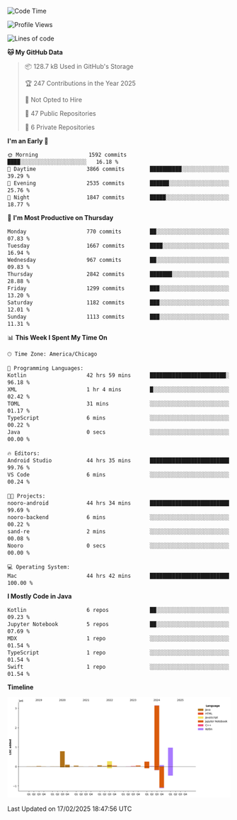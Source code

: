 <!--START_SECTION:waka-->
![Code Time](http://img.shields.io/badge/Code%20Time-1%2C012%20hrs%2022%20mins-blue)

![Profile Views](http://img.shields.io/badge/Profile%20Views-0-blue)

![Lines of code](https://img.shields.io/badge/From%20Hello%20World%20I%27ve%20Written-5.8%20million%20lines%20of%20code-blue)

**🐱 My GitHub Data** 

> 📦 128.7 kB Used in GitHub's Storage 
 > 
> 🏆 247 Contributions in the Year 2025
 > 
> 🚫 Not Opted to Hire
 > 
> 📜 47 Public Repositories 
 > 
> 🔑 6 Private Repositories 
 > 
**I'm an Early 🐤** 

```text
🌞 Morning                1592 commits        ████░░░░░░░░░░░░░░░░░░░░░   16.18 % 
🌆 Daytime                3866 commits        ██████████░░░░░░░░░░░░░░░   39.29 % 
🌃 Evening                2535 commits        ██████░░░░░░░░░░░░░░░░░░░   25.76 % 
🌙 Night                  1847 commits        █████░░░░░░░░░░░░░░░░░░░░   18.77 % 
```
📅 **I'm Most Productive on Thursday** 

```text
Monday                   770 commits         ██░░░░░░░░░░░░░░░░░░░░░░░   07.83 % 
Tuesday                  1667 commits        ████░░░░░░░░░░░░░░░░░░░░░   16.94 % 
Wednesday                967 commits         ██░░░░░░░░░░░░░░░░░░░░░░░   09.83 % 
Thursday                 2842 commits        ███████░░░░░░░░░░░░░░░░░░   28.88 % 
Friday                   1299 commits        ███░░░░░░░░░░░░░░░░░░░░░░   13.20 % 
Saturday                 1182 commits        ███░░░░░░░░░░░░░░░░░░░░░░   12.01 % 
Sunday                   1113 commits        ███░░░░░░░░░░░░░░░░░░░░░░   11.31 % 
```


📊 **This Week I Spent My Time On** 

```text
🕑︎ Time Zone: America/Chicago

💬 Programming Languages: 
Kotlin                   42 hrs 59 mins      ████████████████████████░   96.18 % 
XML                      1 hr 4 mins         █░░░░░░░░░░░░░░░░░░░░░░░░   02.42 % 
TOML                     31 mins             ░░░░░░░░░░░░░░░░░░░░░░░░░   01.17 % 
TypeScript               6 mins              ░░░░░░░░░░░░░░░░░░░░░░░░░   00.22 % 
Java                     0 secs              ░░░░░░░░░░░░░░░░░░░░░░░░░   00.00 % 

🔥 Editors: 
Android Studio           44 hrs 35 mins      █████████████████████████   99.76 % 
VS Code                  6 mins              ░░░░░░░░░░░░░░░░░░░░░░░░░   00.24 % 

🐱‍💻 Projects: 
nooro-android            44 hrs 34 mins      █████████████████████████   99.69 % 
nooro-backend            6 mins              ░░░░░░░░░░░░░░░░░░░░░░░░░   00.22 % 
sand-re                  2 mins              ░░░░░░░░░░░░░░░░░░░░░░░░░   00.08 % 
Nooro                    0 secs              ░░░░░░░░░░░░░░░░░░░░░░░░░   00.00 % 

💻 Operating System: 
Mac                      44 hrs 42 mins      █████████████████████████   100.00 % 
```

**I Mostly Code in Java** 

```text
Kotlin                   6 repos             ██░░░░░░░░░░░░░░░░░░░░░░░   09.23 % 
Jupyter Notebook         5 repos             ██░░░░░░░░░░░░░░░░░░░░░░░   07.69 % 
MDX                      1 repo              ░░░░░░░░░░░░░░░░░░░░░░░░░   01.54 % 
TypeScript               1 repo              ░░░░░░░░░░░░░░░░░░░░░░░░░   01.54 % 
Swift                    1 repo              ░░░░░░░░░░░░░░░░░░░░░░░░░   01.54 % 
```



**Timeline**

![Lines of Code chart](https://raw.githubusercontent.com/phanijsp/phanijsp/main/assets/bar_graph.png)


 Last Updated on 17/02/2025 18:47:56 UTC
<!--END_SECTION:waka-->
